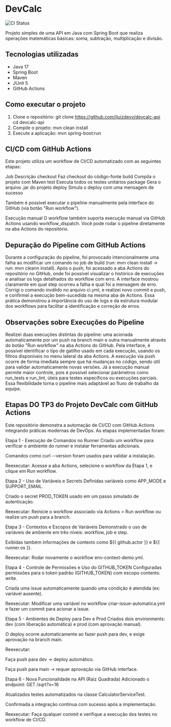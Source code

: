 # DevCalc

![CI Status](https://github.com/jluizdevv/devcalc-api/actions/workflows/ci.yml/badge.svg)

Projeto simples de uma API em Java com Spring Boot que realiza operações matemáticas básicas: soma, subtração, multiplicação e divisão.

## Tecnologias utilizadas

- Java 17
- Spring Boot
- Maven
- JUnit 5
- GitHub Actions

## Como executar o projeto

1. Clone o repositório:
git clone https://github.com/jluizdevv/devcalc-api
cd devcalc-api
2. Compile o projeto:
mvn clean install
3. Execute a aplicação:
mvn spring-boot:run

## CI/CD com GitHub Actions
Este projeto utiliza um workflow de CI/CD automatizado com as seguintes etapas:

Job	Descrição
checkout	Faz checkout do código-fonte
build	Compila o projeto com Maven
test	Executa todos os testes unitários
package	Gera o arquivo .jar do projeto
deploy	Simula o deploy com uma mensagem de sucesso

Também é possível executar o pipeline manualmente pela interface do GitHub (via botão "Run workflow").

Execução manual
O workflow também suporta execução manual via GitHub Actions usando workflow_dispatch.
Você pode rodar o pipeline diretamente na aba Actions do repositório.

## Depuração do Pipeline com GitHub Actions

Durante a configuração do pipeline, foi provocado intencionalmente uma falha ao modificar um comando no job de build (run: mvn clean install → run: mvn cleann install). Após o push, foi acessado a aba Actions do repositório no GitHub, onde foi possível visualizar o histórico de execuções e analisar os logs detalhados do workflow com erro.
A interface mostrou claramente em qual step ocorreu a falha e qual foi a mensagem de erro. Corrigi o comando inválido no arquivo ci.yml, e realizei novo commit e push, e confirmei a execução bem-sucedida na mesma aba de Actions. Essa prática demonstrou a importância do uso de logs e da estrutura modular dos workflows para facilitar a identificação e correção de erros.

## Observações sobre Execuções do Pipeline
Realizei duas execuções distintas do pipeline: uma acionada automaticamente por um push na branch main e outra manualmente através do botão "Run workflow" na aba Actions do GitHub. Pela interface, é possível identificar o tipo de gatilho usado em cada execução, usando os filtros disponíveis no menu lateral da aba Actions. A execução via push ocorre de forma imediata sempre que há mudanças no código, sendo útil para validar automaticamente novas versões. Já a execução manual permite maior controle, pois é possível selecionar parâmetros como run_tests e run_lint, úteis para testes específicos ou execuções parciais. Essa flexibilidade torna o pipeline mais adaptável ao fluxo de trabalho da equipe.

## Etapas DO TP3 do Projeto DevCalc com GitHub Actions
Este repositório demonstra a automação de CI/CD com GitHub Actions integrando práticas modernas de DevOps. As etapas implementadas foram:

Etapa 1 - Execução de Comandos no Runner
Criado um workflow para verificar o ambiente do runner e instalar ferramentas adicionais.

Comandos como curl --version foram usados para validar a instalação.

Reexecutar:
Acesse a aba Actions, selecione o workflow da Etapa 1, e clique em Run workflow.

Etapa 2 - Uso de Variáveis e Secrets
Definidas variáveis como APP_MODE e SUPPORT_EMAIL.

Criado o secret PROD_TOKEN usado em um passo simulado de autenticação.

Reexecutar:
Reinicie o workflow associado via Actions > Run workflow ou realize um push para a branch.

Etapa 3 - Contextos e Escopos de Variáveis
Demonstrado o uso de variáveis de ambiente em três níveis: workflow, job e step.

Exibidas também informações de contexto como ${{ github.actor }} e ${{ runner.os }}.

Reexecutar:
Rodar novamente o workflow env-context-demo.yml.

Etapa 4 - Controle de Permissões e Uso do GITHUB_TOKEN
Configuradas permissões para o token padrão (GITHUB_TOKEN) com escopo contents: write.

Criada uma issue automaticamente quando uma condição é atendida (ex: variável ausente).

Reexecutar:
Modificar uma variável no workflow criar-issue-automatica.yml e fazer um commit para acionar a issue.

Etapa 5 - Ambientes de Deploy para Dev e Prod
Criados dois environments: dev (com liberação automática) e prod (com aprovação manual).

O deploy ocorre automaticamente ao fazer push para dev, e exige aprovação na branch main.

Reexecutar:

Faça push para dev → deploy automático.

Faça push para main → requer aprovação via GitHub interface.

Etapa 6 - Nova Funcionalidade na API (Raiz Quadrada)
Adicionado o endpoint: GET /sqrt?x=16

Atualizados testes automatizados na classe CalculatorServiceTest.

Confirmada a integração contínua com sucesso após a implementação.

Reexecutar:
Faça qualquer commit e verifique a execução dos testes no workflow de CI/CD.

